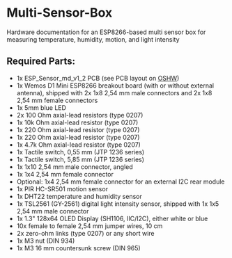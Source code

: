 # Multi-Sensor-Box
Hardware documentation for an ESP8266-based multi sensor box for measuring temperature, humidity, motion, and light intensity

## Required Parts:
* 1x ESP_Sensor_md_v1_2 PCB (see PCB layout on [OSHW](https://oshwlab.com/sebastiankotstein/Multi-Sensor-Box))
* 1x Wemos D1 Mini ESP8266 breakout board (with or without external antenna), shipped with 2x 1x8 2,54 mm male connectors and 2x 1x8 2,54 mm female connectors
* 1x 5mm blue LED
* 2x 100 Ohm axial-lead resistors (type 0207)
* 1x 10k Ohm axial-lead resistor (type 0207)
* 1x 220 Ohm axial-lead resistor (type 0207)
* 1x 220 Ohm axial-lead resistor (type 0207)
* 1x 4.7k Ohm axial-lead resistor (type 0207)
* 1x Tactile switch, 0,55 mm  (JTP 1236 series)
* 1x Tactile switch, 5,85 mm (JTP 1236 series)
* 1x 1x10 2,54 mm male connector, angled
* 1x 1x4 2,54 mm female connector
* Optional: 1x4 2,54 mm female connector for an external I2C rear module
* 1x PIR HC-SR501 motion sensor
* 1x DHT22 temperature and humidity sensor
* 1x TSL2561 (GY-2561) digital light intensity sensor, shipped with 1x 1x5 2,54 mm male connector
* 1x 1.3" 128x64 OLED Display (SH1106, IIC/I2C), either white or blue
* 10x female to female 2,54 mm jumper wires, 10 cm
* 2x zero-ohm links (type 0207) or any short wire
* 1x M3 nut (DIN 934)
* 1x M3 16 mm countersunk screw (DIN 965)
